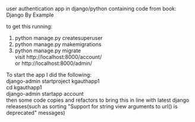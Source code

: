 user authentication app in django/python containing code from book: Django By Example

to get this running:  
1. python manage.py createsuperuser  
2. python manage.py makemigrations  
3. python manage.py migrate  
visit http://localhost:8000/account/  
or http://localhost:8000/admin/  

To start the app I did the following:  
django-admin startproject kgauthapp1  
cd kgauthapp1  
django-admin startapp account  
then some code copies and refactors to bring this in line with latest django releases(such as sorting "Support for string view arguments to url() is deprecated" messages)  
